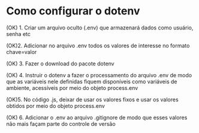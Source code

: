 # Como configurar o dotenv

(OK) 1. Criar um arquivo oculto (.env) que armazenará dados como usuário, senha etc

(OK)2. Adicionar no arquivo .env todos os valores de interesse no formato chave=valor

(OK) 3. Fazer o download do pacote dotenv

(OK) 4. Instruir o dotenv a fazer o processamento do arquivo .env de modo que as variáveis nele definidas fiquem disponíveis como variáveis de ambiente, acessíveis por meio do objeto process.env

(OK)5. No código .js, deixar de usar os valores fixos e usar os valores obtidos por meio do objeto process.env

(OK) 6. Adicionar o .env ao arquivo .gitignore de modo que esses valores não mais façam parte do controle de versão